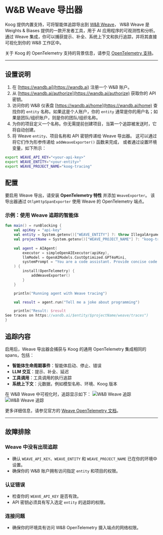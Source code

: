 # W&B Weave 导出器

Koog 提供内置支持，可将智能体追踪导出到 [W&B Weave](https://wandb.ai/site/weave/)，
W&B Weave 是 Weights & Biases 提供的一款开发者工具，用于 AI 应用程序的可观测性和分析。
通过 Weave 集成，你可以捕获提示、补全、系统上下文和执行追踪，并将其直接可视化到你的 W&B 工作区中。

关于 Koog 的 OpenTelemetry 支持的背景信息，请参见 [OpenTelemetry 支持](https://docs.koog.ai/opentelemetry-support/)。

---

## 设置说明

1.  在 [https://wandb.ai](https://wandb.ai) 注册一个 W&B 账户。
2.  从 [https://wandb.ai/authorize](https://wandb.ai/authorize) 获取你的 API 密钥。
3.  访问你的 W&B 仪表盘 [https://wandb.ai/home](https://wandb.ai/home) 查找你的 `entity` 名称。如果这是个人账户，你的 `entity` 通常是你的用户名；如果是团队/组织账户，则是你的团队/组织名称。
4.  为你的项目定义一个名称。你无需提前创建项目，当第一个追踪被发送时，它将自动创建。
5.  将 Weave `entity`、项目名称和 API 密钥传递给 Weave 导出器。
    这可以通过将它们作为形参传递给 `addWeaveExporter()` 函数来完成，
    或者通过设置环境变量，如下所示：

```bash
export WEAVE_API_KEY="<your-api-key>"
export WEAVE_ENTITY="<your-entity>"
export WEAVE_PROJECT_NAME="koog-tracing"
```

## 配置

要启用 Weave 导出，请安装 **OpenTelemetry 特性** 并添加 `WeaveExporter`。
该导出器通过 `OtlpHttpSpanExporter` 使用 Weave 的 OpenTelemetry 端点。

### 示例：使用 Weave 追踪的智能体

<!--- INCLUDE
import ai.koog.agents.core.agent.AIAgent
import ai.koog.agents.features.opentelemetry.feature.OpenTelemetry
import ai.koog.agents.features.opentelemetry.integration.weave.addWeaveExporter
import ai.koog.prompt.executor.clients.openai.OpenAIModels
import ai.koog.prompt.executor.llms.all.simpleOpenAIExecutor
import kotlinx.coroutines.runBlocking
-->
```kotlin
fun main() = runBlocking {
    val apiKey = "api-key"
    val entity = System.getenv()["WEAVE_ENTITY"] ?: throw IllegalArgumentException("WEAVE_ENTITY is not set")
    val projectName = System.getenv()["WEAVE_PROJECT_NAME"] ?: "koog-tracing"
    
    val agent = AIAgent(
        executor = simpleOpenAIExecutor(apiKey),
        llmModel = OpenAIModels.CostOptimized.GPT4oMini,
        systemPrompt = "You are a code assistant. Provide concise code examples."
    ) {
        install(OpenTelemetry) {
            addWeaveExporter()
        }
    }

    println("Running agent with Weave tracing")

    val result = agent.run("Tell me a joke about programming")

    println("Result: $result
See traces on https://wandb.ai/$entity/$projectName/weave/traces")
}
```
<!--- KNIT example-weave-exporter-01.kt -->

## 追踪内容

启用后，Weave 导出器会捕获与 Koog 的通用 OpenTelemetry 集成相同的 spans，包括：

-   **智能体生命周期事件**：智能体启动、停止、错误
-   **LLM 交互**：提示、补全、延迟
-   **工具调用**：工具调用的执行追踪
-   **系统上下文**：元数据，例如模型名称、环境、Koog 版本

在 W&B Weave 中可视化时，追踪显示如下：
![W&B Weave 追踪](img/opentelemetry-weave-exporter-light.png#only-light)
![W&B Weave 追踪](img/opentelemetry-weave-exporter-dark.png#only-dark)

更多详细信息，请参见官方的 [Weave OpenTelemetry 文档](https://weave-docs.wandb.ai/guides/tracking/otel/)。

---

## 故障排除

### Weave 中没有出现追踪
-   确认 `WEAVE_API_KEY`、`WEAVE_ENTITY` 和 `WEAVE_PROJECT_NAME` 已在你的环境中设置。
-   确保你的 W&B 账户拥有访问指定 `entity` 和项目的权限。

### 认证错误
-   检查你的 `WEAVE_API_KEY` 是否有效。
-   API 密钥必须具有写入选定 `entity` 的追踪的权限。

### 连接问题
-   确保你的环境具有访问 W&B OpenTelemetry 摄入端点的网络权限。